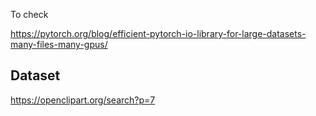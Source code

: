 To check 


https://pytorch.org/blog/efficient-pytorch-io-library-for-large-datasets-many-files-many-gpus/


## Dataset 

https://openclipart.org/search?p=7